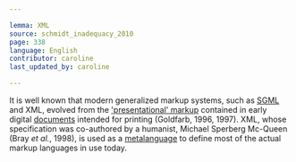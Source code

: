 ```yaml
---

lemma: XML
source: schmidt_inadequacy_2010
page: 338
language: English
contributor: caroline
last_updated_by: caroline

---
```


It is well known that modern generalized markup systems, such as [SGML](SGML.html) and XML, evolved from the ['presentational' markup](markupPresentational.html) contained in early digital [documents](document.html) intended for printing (Goldfarb, 1996, 1997). XML, whose specification was co-authored by a humanist, Michael Sperberg Mc-Queen (Bray _et al._, 1998), is used as a [metalanguage](metamarkup.html) to define most of the actual markup languages in use today.
